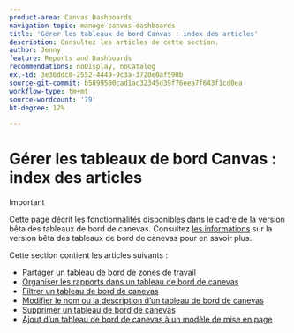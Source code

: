 ```yaml
---
product-area: Canvas Dashboards
navigation-topic: manage-canvas-dashboards
title: 'Gérer les tableaux de bord Canvas : index des articles'
description: Consultez les articles de cette section.
author: Jenny
feature: Reports and Dashboards
recommendations: noDisplay, noCatalog
exl-id: 3e36ddc8-2552-4449-9c3a-3720e0af590b
source-git-commit: b5899500cad1ac32345d39f76eea7f643f1cd0ea
workflow-type: tm+mt
source-wordcount: '79'
ht-degree: 12%

---
```


# Gérer les tableaux de bord Canvas : index des articles

>[!IMPORTANT]
>
>Cette page décrit les fonctionnalités disponibles dans le cadre de la version bêta des tableaux de bord de canevas. Consultez [les informations](/help/quicksilver/product-announcements/betas/canvas-dashboards-beta/canvas-dashboards-beta-information.md) sur la version bêta des tableaux de bord de canevas pour en savoir plus.

Cette section contient les articles suivants :

* [Partager un tableau de bord de zones de travail](/help/quicksilver/reports-and-dashboards/canvas-dashboards/manage-canvas-dashboards/share-canvas-dashboard.md)
* [Organiser les rapports dans un tableau de bord de canevas](/help/quicksilver/reports-and-dashboards/canvas-dashboards/manage-canvas-dashboards/arrange-reports-in-dashboard.md)
* [Filtrer un tableau de bord de canevas](/help/quicksilver/reports-and-dashboards/canvas-dashboards/manage-canvas-dashboards/filter-canvas-dashboard.md)
* [Modifier le nom ou la description d’un tableau de bord de canevas](/help/quicksilver/reports-and-dashboards/canvas-dashboards/manage-canvas-dashboards/change-name-or-description-of-dashboard.md)
* [Supprimer un tableau de bord de canevas](/help/quicksilver/reports-and-dashboards/canvas-dashboards/manage-canvas-dashboards/delete-a-canvas-dashboard.md)
* [Ajout d’un tableau de bord de canevas à un modèle de mise en page](/help/quicksilver/reports-and-dashboards/canvas-dashboards/manage-canvas-dashboards/add-dashboard-to-layout-template.md)

